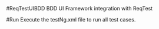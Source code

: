 #ReqTestUIBDD
BDD UI Framework integration with ReqTest


#Run
Execute the testNg.xml file to run all test cases.

